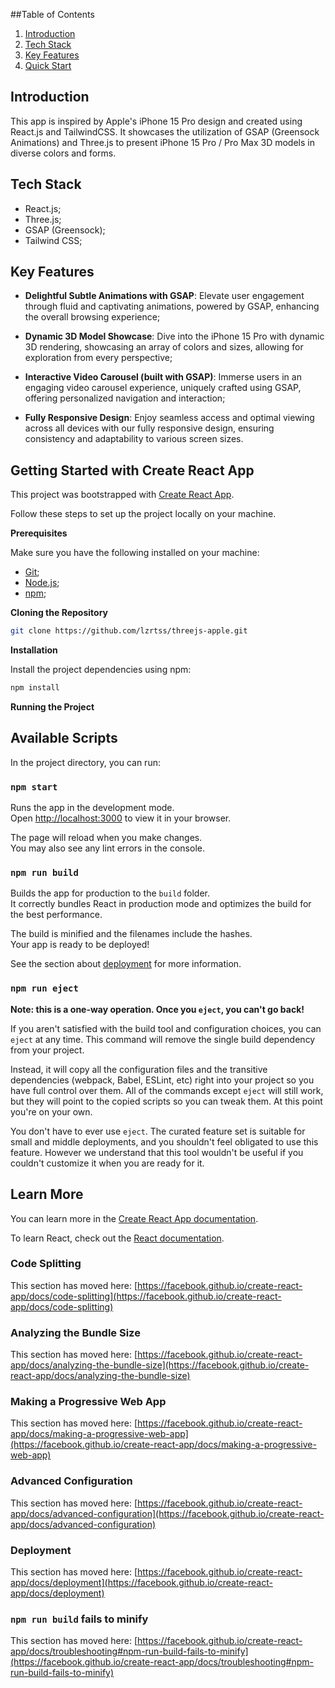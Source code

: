 ##<a name="table">Table of Contents</a>

1. [Introduction](#introduction)
2. [Tech Stack](#tech-stack)
3. [Key Features](#features)
4. [Quick Start](#quick-start)

## <a name="introduction">Introduction</a>

This app is inspired by Apple's iPhone 15 Pro design and created using React.js and TailwindCSS. It showcases the utilization of GSAP (Greensock Animations) and Three.js to present iPhone 15 Pro / Pro Max 3D models in diverse colors and forms.

## <a name="tech-stack">Tech Stack</a>

- React.js;
- Three.js;
- GSAP (Greensock);
- Tailwind CSS;

## <a name="features">Key Features</a>
- **Delightful Subtle Animations with GSAP**: Elevate user engagement through fluid and captivating animations, powered by GSAP, enhancing the overall browsing experience;

- **Dynamic 3D Model Showcase**: Dive into the iPhone 15 Pro with dynamic 3D rendering, showcasing an array of colors and sizes, allowing for exploration from every perspective;

- **Interactive Video Carousel (built with GSAP)**: Immerse users in an engaging video carousel experience, uniquely crafted using GSAP, offering personalized navigation and interaction;

- **Fully Responsive Design**: Enjoy seamless access and optimal viewing across all devices with our fully responsive design, ensuring consistency and adaptability to various screen sizes.


## <a name="quick-start">Getting Started with Create React App</a>

This project was bootstrapped with [Create React App](https://github.com/facebook/create-react-app).

Follow these steps to set up the project locally on your machine.

**Prerequisites**

Make sure you have the following installed on your machine:

- [Git](https://git-scm.com/);
- [Node.js](https://nodejs.org/);
- [npm](https://www.npmjs.com/);

**Cloning the Repository**

```bash
git clone https://github.com/lzrtss/threejs-apple.git
```

**Installation**

Install the project dependencies using npm:

```bash
npm install
```

**Running the Project**

## Available Scripts

In the project directory, you can run:

### `npm start`

Runs the app in the development mode.\
Open [http://localhost:3000](http://localhost:3000) to view it in your browser.

The page will reload when you make changes.\
You may also see any lint errors in the console.

### `npm run build`

Builds the app for production to the `build` folder.\
It correctly bundles React in production mode and optimizes the build for the best performance.

The build is minified and the filenames include the hashes.\
Your app is ready to be deployed!

See the section about [deployment](https://facebook.github.io/create-react-app/docs/deployment) for more information.

### `npm run eject`

**Note: this is a one-way operation. Once you `eject`, you can't go back!**

If you aren't satisfied with the build tool and configuration choices, you can `eject` at any time. This command will remove the single build dependency from your project.

Instead, it will copy all the configuration files and the transitive dependencies (webpack, Babel, ESLint, etc) right into your project so you have full control over them. All of the commands except `eject` will still work, but they will point to the copied scripts so you can tweak them. At this point you're on your own.

You don't have to ever use `eject`. The curated feature set is suitable for small and middle deployments, and you shouldn't feel obligated to use this feature. However we understand that this tool wouldn't be useful if you couldn't customize it when you are ready for it.

## Learn More

You can learn more in the [Create React App documentation](https://facebook.github.io/create-react-app/docs/getting-started).

To learn React, check out the [React documentation](https://reactjs.org/).

### Code Splitting

This section has moved here: [https://facebook.github.io/create-react-app/docs/code-splitting](https://facebook.github.io/create-react-app/docs/code-splitting)

### Analyzing the Bundle Size

This section has moved here: [https://facebook.github.io/create-react-app/docs/analyzing-the-bundle-size](https://facebook.github.io/create-react-app/docs/analyzing-the-bundle-size)

### Making a Progressive Web App

This section has moved here: [https://facebook.github.io/create-react-app/docs/making-a-progressive-web-app](https://facebook.github.io/create-react-app/docs/making-a-progressive-web-app)

### Advanced Configuration

This section has moved here: [https://facebook.github.io/create-react-app/docs/advanced-configuration](https://facebook.github.io/create-react-app/docs/advanced-configuration)

### Deployment

This section has moved here: [https://facebook.github.io/create-react-app/docs/deployment](https://facebook.github.io/create-react-app/docs/deployment)

### `npm run build` fails to minify

This section has moved here: [https://facebook.github.io/create-react-app/docs/troubleshooting#npm-run-build-fails-to-minify](https://facebook.github.io/create-react-app/docs/troubleshooting#npm-run-build-fails-to-minify)
